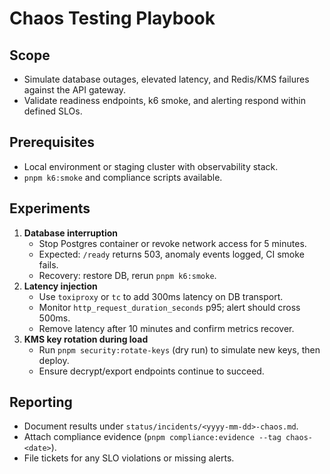 # Chaos Testing Playbook

## Scope
- Simulate database outages, elevated latency, and Redis/KMS failures against the API gateway.
- Validate readiness endpoints, k6 smoke, and alerting respond within defined SLOs.

## Prerequisites
- Local environment or staging cluster with observability stack.
- `pnpm k6:smoke` and compliance scripts available.

## Experiments
1. **Database interruption**
   - Stop Postgres container or revoke network access for 5 minutes.
   - Expected: `/ready` returns 503, anomaly events logged, CI smoke fails.
   - Recovery: restore DB, rerun `pnpm k6:smoke`.
2. **Latency injection**
   - Use `toxiproxy` or `tc` to add 300ms latency on DB transport.
   - Monitor `http_request_duration_seconds` p95; alert should cross 500ms.
   - Remove latency after 10 minutes and confirm metrics recover.
3. **KMS key rotation during load**
   - Run `pnpm security:rotate-keys` (dry run) to simulate new keys, then deploy.
   - Ensure decrypt/export endpoints continue to succeed.

## Reporting
- Document results under `status/incidents/<yyyy-mm-dd>-chaos.md`.
- Attach compliance evidence (`pnpm compliance:evidence --tag chaos-<date>`).
- File tickets for any SLO violations or missing alerts.

